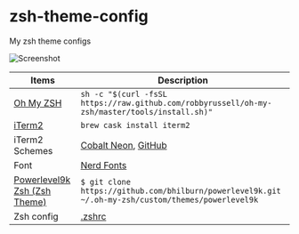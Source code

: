 # zsh-theme-config
My zsh theme configs

![Screenshot](https://raw.githubusercontent.com/chronicqazxc/zsh-theme-config/master/theme.png "Screenshot")

|    Items     |     Description       |
| ------------- |-------------|
| [Oh My ZSH](http://ohmyz.sh)     | ```sh -c "$(curl -fsSL https://raw.github.com/robbyrussell/oh-my-zsh/master/tools/install.sh)"```                       |
| [iTerm2](https://www.iterm2.com) | ```brew cask install iterm2``` |
| iTerm2 Schemes | [Cobalt Neon](https://iterm2colorschemes.com), [GitHub](https://github.com/mbadolato/iTerm2-Color-Schemes/tree/master/schemes)      |
| Font | [Nerd Fonts](https://nerdfonts.com) |
| [Powerlevel9k Zsh (Zsh Theme)](https://github.com/bhilburn/powerlevel9k.git) | ```$ git clone https://github.com/bhilburn/powerlevel9k.git ~/.oh-my-zsh/custom/themes/powerlevel9k``` |
| Zsh config | [.zshrc](https://github.com/chronicqazxc/zsh-theme-config/blob/master/.zshrc) |

